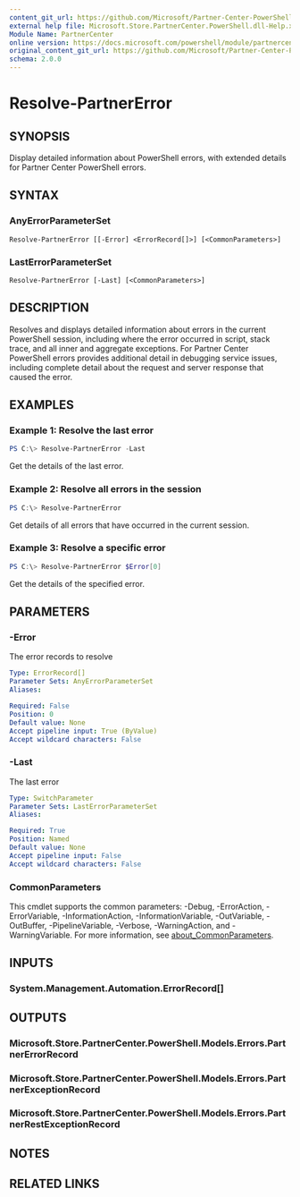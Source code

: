 ```yaml
---
content_git_url: https://github.com/Microsoft/Partner-Center-PowerShell/blob/master/docs/help/Resolve-PartnerError.md
external help file: Microsoft.Store.PartnerCenter.PowerShell.dll-Help.xml
Module Name: PartnerCenter
online version: https://docs.microsoft.com/powershell/module/partnercenter/Resolve-PartnerError
original_content_git_url: https://github.com/Microsoft/Partner-Center-PowerShell/blob/master/docs/help/Resolve-PartnerError.md
schema: 2.0.0
---
```


# Resolve-PartnerError

## SYNOPSIS
Display detailed information about PowerShell errors, with extended details for Partner Center PowerShell errors.

## SYNTAX

### AnyErrorParameterSet
```
Resolve-PartnerError [[-Error] <ErrorRecord[]>] [<CommonParameters>]
```

### LastErrorParameterSet
```
Resolve-PartnerError [-Last] [<CommonParameters>]
```

## DESCRIPTION
Resolves and displays detailed information about errors in the current PowerShell session, including where the error occurred in script, stack trace, and all inner and aggregate exceptions. For Partner Center PowerShell errors provides additional detail in debugging service issues, including complete detail about the request and server response that caused the error.

## EXAMPLES

### Example 1: Resolve the last error
```powershell
PS C:\> Resolve-PartnerError -Last
```

Get the details of the last error.

### Example 2: Resolve all errors in the session
```powershell
PS C:\> Resolve-PartnerError
```

Get details of all errors that have occurred in the current session.

### Example 3: Resolve a specific error
```powershell
PS C:\> Resolve-PartnerError $Error[0]
```

Get the details of the specified error.

## PARAMETERS

### -Error
The error records to resolve

```yaml
Type: ErrorRecord[]
Parameter Sets: AnyErrorParameterSet
Aliases:

Required: False
Position: 0
Default value: None
Accept pipeline input: True (ByValue)
Accept wildcard characters: False
```

### -Last
The last error

```yaml
Type: SwitchParameter
Parameter Sets: LastErrorParameterSet
Aliases:

Required: True
Position: Named
Default value: None
Accept pipeline input: False
Accept wildcard characters: False
```

### CommonParameters
This cmdlet supports the common parameters: -Debug, -ErrorAction, -ErrorVariable, -InformationAction, -InformationVariable, -OutVariable, -OutBuffer, -PipelineVariable, -Verbose, -WarningAction, and -WarningVariable. For more information, see [about_CommonParameters](http://go.microsoft.com/fwlink/?LinkID=113216).

## INPUTS

### System.Management.Automation.ErrorRecord[]

## OUTPUTS

### Microsoft.Store.PartnerCenter.PowerShell.Models.Errors.PartnerErrorRecord

### Microsoft.Store.PartnerCenter.PowerShell.Models.Errors.PartnerExceptionRecord

### Microsoft.Store.PartnerCenter.PowerShell.Models.Errors.PartnerRestExceptionRecord

## NOTES

## RELATED LINKS
